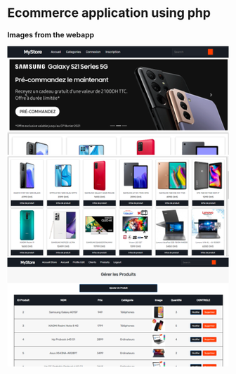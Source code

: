 <h1>Ecommerce application using php</h1>
<h3>Images from the webapp</h3>
<img src="screenshots/01.png">
<img src="screenshots/02.png">
<img src="screenshots/03.png">